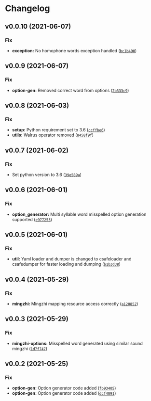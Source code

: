 # Changelog

<!--next-version-placeholder-->

## v0.0.10 (2021-06-07)
### Fix
* **exception:** No homophone words exception handled ([`bc1b490`](https://github.com/potala-dev/bomisspell/commit/bc1b49044a781e1f68f464bfaf7ab216cca903df))

## v0.0.9 (2021-06-07)
### Fix
* **option-gen:** Removed correct word from options ([`2b333c9`](https://github.com/potala-dev/bomisspell/commit/2b333c9c26b5201aecb83b2353f38daace2c9e53))

## v0.0.8 (2021-06-03)
### Fix
* **setup:** Python requirement set to 3.6 ([`ccffbe6`](https://github.com/potala-dev/bomisspell/commit/ccffbe67c6e16156f19725f0d4445725f5c657a7))
* **utils:** Walrus operator removed ([`8458f9f`](https://github.com/potala-dev/bomisspell/commit/8458f9f6c094d3947277f345b62eacff72bc0bfa))

## v0.0.7 (2021-06-02)
### Fix
* Set python version to 3.6 ([`39e589a`](https://github.com/potala-dev/bomisspell/commit/39e589affc7a627fd90e695d6efe848243f103c0))

## v0.0.6 (2021-06-01)
### Fix
* **option_generator:** Multi syllable word misspelled option generation supported ([`e977253`](https://github.com/potala-dev/bomisspell/commit/e9772533b1850470758c6ef0a0aa5af8d15eb474))

## v0.0.5 (2021-06-01)
### Fix
* **util:** Yaml loader and dumper is changed to csafeloader and csafedumper for faster loading and dumping ([`b1b3d38`](https://github.com/potala-dev/bomisspell/commit/b1b3d3871ee8eb119533a532944672060369cfe0))

## v0.0.4 (2021-05-29)
### Fix
* **mingzhi:** Mingzhi mapping resource access correctly ([`a120852`](https://github.com/potala-dev/bomisspell/commit/a1208525f4234715dd0bceb970aa9fac4b9b1d00))

## v0.0.3 (2021-05-29)
### Fix
* **mingzhi-options:** Misspelled word generated using similar sound mingzhi ([`1d7f747`](https://github.com/potala-dev/bomisspell/commit/1d7f747cd4127110f497419de9200513b01d991b))

## v0.0.2 (2021-05-25)
### Fix
* **option-gen:** Option generator code added ([`fb93405`](https://github.com/potala-dev/bomisspell/commit/fb93405b4030506fff89f68729b134fc330a92c0))
* **option-gen:** Option generator code added ([`dcf4891`](https://github.com/potala-dev/bomisspell/commit/dcf489186e86832a1e0018033710bed7bbfdfef3))
